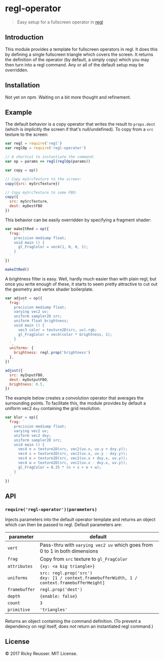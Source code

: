 # regl-operator

> Easy setup for a fullscreen operator in [regl](https://github.com/regl-project/regl)

## Introduction

This module provides a template for fullscreen operators in regl. It does this by defining a single fullscreen triangle which covers the screen. It returns the definition of the operator (by default, a simply copy) which you may then turn into a regl command. Any or all of the default setup may be overridden.

## Installation

Not yet on npm. Waiting on a bit more thought and refinement.

## Example

The default behavior is a copy operator that writes the result to `props.dest` (which is implicitly the screen if that's null/undefined). To copy from a `src` texture to the screen:

```javascript
var regl = require('regl')
var reglOp = require('regl-operator')

// A shortcut to instantiate the command:
var op = params => regl(reglOp(params))

var copy = op()

// Copy mySrcTexture to the screen:
copy({src: mySrcTexture})

// Copy mySrcTexture to some FBO:
copy({
  src: mySrcTexture,
  dest: myDestFBO
})
```

This behavior can be easily overridden by specifying a fragment shader:

```javascript
var makeItRed = op({
  frag: `
    precision mediump float;
    void main () {
      gl_FragColor = vec4(1, 0, 0, 1);
    }
  `
})

makeItRed()
```

A brightness filter is easy. Well, hardly much easier than with plain regl, but once you write enough of these, it starts to seem pretty attractive to cut out the geometry and vertex shader boilerplate.

```javascript
var adjust = op({
  frag: `
    precision mediump float;
    varying vec2 uv;
    uniform sampler2D src;
    uniform float brightness;
    void main () {
      vec3 color = texture2D(src, uv).rgb;
      gl_FragColor = vec4(color * brightness, 1);
    }
  `,
  uniforms: {
    brightness: regl.prop('brightness')
  },
})

adjust({
  src: myInputFBO,
  dest: myOutputFBO,
  brightness: 0.5,
})
```

The example below creates a convolution operator that averages the surrounding points. To facilitate this, the module provides by default a uniform vec2 `dxy` containing the grid resolution.

```javascript
var blur = op({
  frag: `
    precision mediump float;
    varying vec2 uv;
    uniform vec2 dxy;
    uniform sampler2D src;
    void main () {
      vec4 n = texture2D(src, vec2(uv.x, uv.y + dxy.y));
      vec4 s = texture2D(src, vec2(uv.x, uv.y - dxy.y));
      vec4 e = texture2D(src, vec2(uv.x + dxy.x, uv.y));
      vec4 w = texture2D(src, vec2(uv.x - dxy.x, uv.y));
      gl_FragColor = 0.25 * (n + s + e + w);
    }
  `
})
```

## API

### `require('regl-operator')(parameters)`

Injects parameters into the default operator template and returns an object which can then be passed to regl. Default parameters are:

|parameter|default|
|----|----|
| `vert` | Pass-thru with `varying vec2 uv` which goes from 0 to 1 in both dimensions |
| `frag` | Copy from `src` texture to `gl_FragColor` |
| `attributes` | `{xy: <a big triangle>}` |
| `uniforms` | `src: regl.prop('src')` <br> `dxy: [1 / context.framebufferWidth, 1 / context.framebufferHeight]` |
| `framebuffer` | `regl.prop('dest')` |
| `depth` | `{enable: false}` |
| `count` | `3` |
| `primitive` | `'triangles'` |

Returns an object containing the command definition. (To prevent a dependency on regl itself, does *not* return an instantiated regl command.)

## License

&copy; 2017 Ricky Reusser. MIT License.
